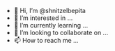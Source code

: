 - 👋 Hi, I’m @shnitzelbepita
- 👀 I’m interested in ...
- 🌱 I’m currently learning ...
- 💞️ I’m looking to collaborate on ...
- 📫 How to reach me ...

<!---
shnitzelbepita/shnitzelbepita is a ✨ special ✨ repository because its `README.md` (this file) appears on your GitHub profile.
You can click the Preview link to take a look at your changes.
--->
